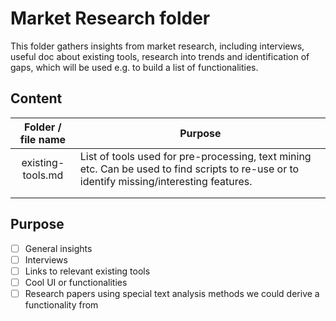 # Market Research folder



This folder gathers insights from market research, including interviews, useful doc about existing tools, research into trends and identification of gaps, which will be used e.g. to build a list of functionalities.  



## Content

| Folder / file name | Purpose                                                      |
| :----------------: | ------------------------------------------------------------ |
| existing-tools.md  | List of tools used for pre-processing, text mining etc. Can be used to find scripts to re-use or to identify missing/interesting features. |
|                    |                                                              |
|                    |                                                              |



## Purpose

- [ ] General insights
- [ ] Interviews
- [ ] Links to relevant existing tools
- [ ] Cool UI or functionalities
- [ ]  Research papers using special text analysis methods we could derive a functionality from